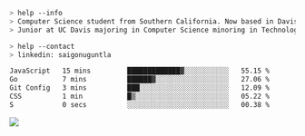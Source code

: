 ````bash
> help --info
> Computer Science student from Southern California. Now based in Davis, CA.
> Junior at UC Davis majoring in Computer Science minoring in Technology Management.
````

````bash
> help --contact
> linkedin: saigonuguntla
````

<!--START_SECTION:waka-->

```txt
JavaScript   15 mins         █████████████▓░░░░░░░░░░░   55.15 %
Go           7 mins          ██████▓░░░░░░░░░░░░░░░░░░   27.06 %
Git Config   3 mins          ███░░░░░░░░░░░░░░░░░░░░░░   12.09 %
CSS          1 min           █▒░░░░░░░░░░░░░░░░░░░░░░░   05.22 %
S            0 secs          ░░░░░░░░░░░░░░░░░░░░░░░░░   00.38 %
```

<!--END_SECTION:waka-->

![](https://komarev.com/ghpvc/?username=saigonu&color=6A8AFF)